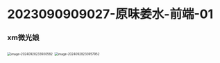 # 2023090909027-原味姜水-前端-01

### xm微光娘

<img src="F:\微光招新\前端招新题\markdown\2023090909027-原味姜水-前端-01.assets\image-20240928233930582.png" alt="image-20240928233930582" style="zoom: 50%;" />

<img src="F:\微光招新\前端招新题\markdown\2023090909027-原味姜水-前端-01.assets\image-20240928233957952.png" alt="image-20240928233957952" style="zoom:50%;" />